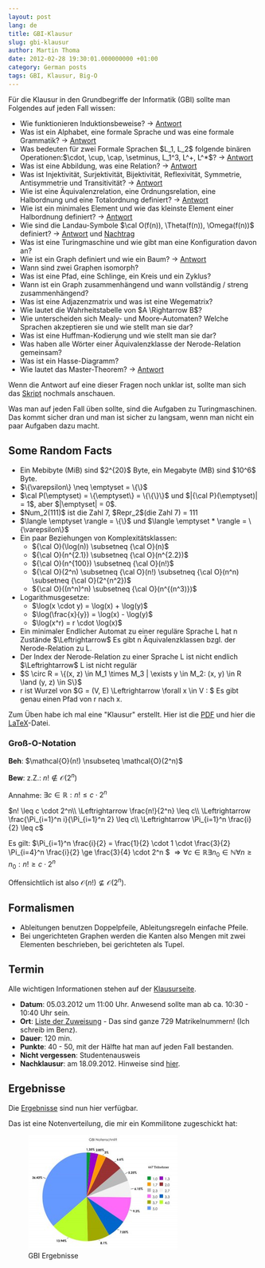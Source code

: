 ```yaml
---
layout: post
lang: de
title: GBI-Klausur
slug: gbi-klausur
author: Martin Thoma
date: 2012-02-28 19:30:01.000000000 +01:00
category: German posts
tags: GBI, Klausur, Big-O
---
```

F&uuml;r die Klausur in den Grundbegriffe der Informatik (GBI) sollte man Folgendes auf jeden Fall wissen:
<ul>
  <li>Wie funktionieren Induktionsbeweise? &rarr; <a href="../wie-fuhre-ich-einen-induktionsbeweis/" title="Wie f&uuml;hre ich einen Induktionsbeweis?">Antwort</a></li>
  <li>Was ist ein Alphabet, eine formale Sprache und was eine formale Grammatik? &rarr; <a href="../definitionen-aus-gbi/#Formale_Sprachen" title="Definitionen aus GBI">Antwort</a></li>
  <li>Was bedeuten f&uuml;r zwei Formale Sprachen $L_1, L_2$ folgende bin&auml;ren Operationen:$\cdot, \cup, \cap, \setminus, L_1^3, L^+, L^*$? &rarr; <a href="../definitionen-aus-gbi/#Formale_Sprachen" title="Definitionen aus GBI">Antwort</a></li>
  <li>Was ist eine Abbildung, was eine Relation? &rarr; <a href="../definitionen-aus-gbi/#Abbildungen_und_Relationen" title="Definitionen aus GBI">Antwort</a></li>
  <li>Was ist Injektivit&auml;t, Surjektivit&auml;t, Bijektivit&auml;t, Reflexivit&auml;t, Symmetrie, Antisymmetrie und Transitivit&auml;t? &rarr; <a href="../definitionen-aus-gbi/#Abbildungen_und_Relationen" title="Definitionen aus GBI">Antwort</a></li>
  <li>Wie ist eine &Auml;quivalenzrelation, eine Ordnungsrelation, eine Halbordnung und eine Totalordnung definiert? &rarr; <a href="../definitionen-aus-gbi/#Abbildungen_und_Relationen" title="Definitionen aus GBI">Antwort</a></li>
  <li>Wie ist ein minimales Element und wie das kleinste Element einer Halbordnung definiert? &rarr; <a href="../definitionen-aus-gbi/#Abbildungen_und_Relationen" title="Definitionen aus GBI">Antwort</a></li>
  <li>Wie sind die Landau-Symbole $\cal O(f(n)), \Theta(f(n)), \Omega(f(n))$ definiert? &rarr; <a href="../definitionen-aus-gbi/#Komplexittstheorie" title="Definitionen aus GBI">Antwort</a> und <a href="../die-landau-symbole/">Nachtrag</a></li>
  <li>Was ist eine Turingmaschine und wie gibt man eine Konfiguration davon an?</li>
  <li>Wie ist ein Graph definiert und wie ein Baum? &rarr; <a href="../definitionen-aus-gbi/#Graphen" title="Definitionen aus GBI">Antwort</a></li>
  <li>Wann sind zwei Graphen isomorph?</li>
  <li>Was ist eine Pfad, eine Schlinge, ein Kreis und ein Zyklus?</li>
  <li>Wann ist ein Graph zusammenh&auml;ngend und wann vollst&auml;ndig / streng zusammenh&auml;ngend?</li>
  <li>Was ist eine Adjazenzmatrix und was ist eine Wegematrix?</li>
  <li>Wie lautet die Wahrheitstabelle von $A \Rightarrow B$?</li>
  <li>Wie unterscheiden sich Mealy- und Moore-Automaten? Welche Sprachen akzeptieren sie und wie stellt man sie dar?</li>
  <li>Was ist eine Huffman-Kodierung und wie stellt man sie dar?</li>
  <li>Was haben alle W&ouml;rter einer &Auml;quivalenzklasse der Nerode-Relation gemeinsam?</li>
  <li>Was ist ein Hasse-Diagramm?</li>
  <li>Wie lautet das Master-Theorem? &rarr; <a href="http://de.wikipedia.org/wiki/Master-Theorem#Allgemeine_Form">Antwort</a></li>
</ul>

Wenn die Antwort auf eine dieser Fragen noch unklar ist, sollte man sich das <a href="http://gbi.ira.uka.de/vorlesungen/skript.pdf">Skript</a> nochmals anschauen.

Was man auf jeden Fall &uuml;ben sollte, sind die Aufgaben zu Turingmaschinen. Das kommt sicher dran und man ist sicher zu langsam, wenn man nicht ein paar Aufgaben dazu macht.

<h2>Some Random Facts</h2>
<ul>
  <li>Ein Mebibyte (MiB) sind $2^{20}$ Byte, ein Megabyte (MB) sind $10^6$ Byte.</li>
  <li>$\{\varepsilon\} \neq \emptyset = \{\}$</li>
  <li>$\cal P(\emptyset) = \{\emptyset\} = \{\{\}\}$ und $|{\cal P}(\emptyset)| = 1$, aber $|\emptyset| = 0$.</li>
  <li>$Num_2(111)$ ist die Zahl 7, $Repr_2$(die Zahl 7) = 111</li>
  <li>$\langle \emptyset \rangle = \{\}$ und $\langle \emptyset * \rangle = \{\varepsilon\}$</li>
  <li>Ein paar Beziehungen von Komplexit&auml;tsklassen:
   <ul>
    <li>${\cal O}(\log(n)) \subsetneq {\cal O}(n)$</li>
    <li>${\cal O}(n^{2.1}) \subsetneq {\cal O}(n^{2.2})$</li>
    <li>${\cal O}(n^{100}) \subsetneq {\cal O}(n!)$</li>
    <li>${\cal O}(2^n) \subsetneq {\cal O}(n!) \subsetneq {\cal O}(n^n) \subsetneq {\cal O}(2^{n^2})$</li>
    <li>${\cal O}((n^n)^n) \subsetneq {\cal O}(n^{(n^3)})$</li>
    </ul>
  </li>
  <li>Logarithmusgesetze:
    <ul>
      <li>$\log(x \cdot y) = \log(x) + \log(y)$</li>
      <li>$\log(\frac{x}{y}) = \log(x) - \log(y)$</li>
      <li>$\log(x^r) = r \cdot \log(x)$</li>
    </ul>
  </li>
  <li>Ein minimaler Endlicher Automat zu einer regul&auml;re Sprache L hat n Zust&auml;nde $\Leftrightarrow$ Es gibt n &Auml;quivalenzklassen bzgl. der Nerode-Relation zu L.</li>
  <li>Der Index der Nerode-Relation zu einer Sprache L ist nicht endlich $\Leftrightarrow$ L ist nicht regul&auml;r</li>
  <li>$S \circ R = \{(x, z) \in M_1 \times M_3 | \exists y \in M_2: (x, y) \in R \land (y, z) \in S\}$</li>
  <li>r ist Wurzel von $G = (V, E) \Leftrightarrow \forall x \in V : $ Es gibt genau einen Pfad von r nach x.</li>
</ul>

Zum &Uuml;ben habe ich mal eine "Klausur" erstellt. Hier ist die <a href='../images/2012/02/gbi-klausurvorbereitung.pdf'>PDF</a> und hier die <a href='../images/2012/02/gbi-klausurvorbereitung.zip'>LaTeX</a>-Datei.

<h3>Gro&szlig;-O-Notation</h3>
<strong>Beh</strong>: $\mathcal{O}(n!) \nsubseteq \mathcal{O}(2^n)$

<strong>Bew</strong>: z.Z.: $n! \notin \mathcal{O}(2^n)$

Annahme: $\exists c \in \mathbb{R}: n! \leq c \cdot 2^n$

$n! \leq c \cdot 2^n\\
\Leftrightarrow \frac{n!}{2^n} \leq c\\
\Leftrightarrow \frac{\Pi_{i=1}^n i}{\Pi_{i=1}^n 2} \leq c\\
\Leftrightarrow \Pi_{i=1}^n \frac{i}{2} \leq c$

Es gilt: $\Pi_{i=1}^n \frac{i}{2} = \frac{1}{2} \cdot 1 \cdot \frac{3}{2} \Pi_{i=4}^n \frac{i}{2} \ge \frac{3}{4} \cdot 2^n $
$\Rightarrow \forall c \in \mathbb{R} \exists n_0 \in \mathbb{N} \forall n \geq n_0: n! \geq c \cdot 2^n$

Offensichtlich ist also $\mathcal{O}(n!) \nsubseteq \mathcal{O}(2^n)$.

<h2>Formalismen</h2>
<ul>
  <li>Ableitungen benutzen Doppelpfeile, Ableitungsregeln einfache Pfeile.</li>
  <li>Bei ungerichteten Graphen werden die Kanten also Mengen mit zwei Elementen beschrieben, bei gerichteten als Tupel.</li>
</ul>

<h2>Termin</h2>
Alle wichtigen Informationen stehen auf der <a href="http://gbi.ira.uka.de/pruefungen/klausuren.html">Klausurseite</a>.

* <strong>Datum</strong>: 05.03.2012 um 11:00 Uhr. Anwesend sollte man ab ca. 10:30 - 10:40 Uhr sein.
* <strong>Ort</strong>: <a href="http://gbi.ira.uka.de/pruefungen/hoersaal_einteilung_gbi_2012.pdf">Liste der Zuweisung</a> - Das sind ganze 729 Matrikelnummern! (Ich schreib im Benz).
* <strong>Dauer</strong>: 120 min.
* <strong>Punkte</strong>: 40 - 50, mit der H&auml;lfte hat man auf jeden Fall bestanden.
* <strong>Nicht vergessen</strong>: Studentenausweis
* <strong>Nachklausur</strong>: am 18.09.2012. Hinweise sind <a href="http://www.informatik.kit.edu/klausuren.php?kid=388.35">hier</a>.

<h2>Ergebnisse</h2>
Die <a href="http://gbi.ira.uka.de/pruefungen/aushang.pdf">Ergebnisse</a> sind nun hier verf&uuml;gbar.

Das ist eine Notenverteilung, die mir ein Kommilitone zugeschickt hat:
<figure class="aligncenter">
            <a href="../images/2012/02/gbi-ergebnisse-300x231.jpg"><img src="../images/2012/02/gbi-ergebnisse-300x231.jpg" alt="GBI Ergebnisse" style="max-width:300px;max-height:231px" class="size-medium wp-image-19301"/></a>
            <figcaption class="text-center">GBI Ergebnisse</figcaption>
        </figure>

